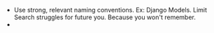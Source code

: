 

- Use strong, relevant naming conventions. Ex: Django Models. Limit Search struggles for future you. Because you won't remember.
- 